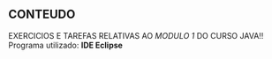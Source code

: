 ## CONTEUDO ##
EXERCICIOS E TAREFAS RELATIVAS AO *MODULO 1*  DO CURSO JAVA!!
Programa utilizado:
**IDE Eclipse**
